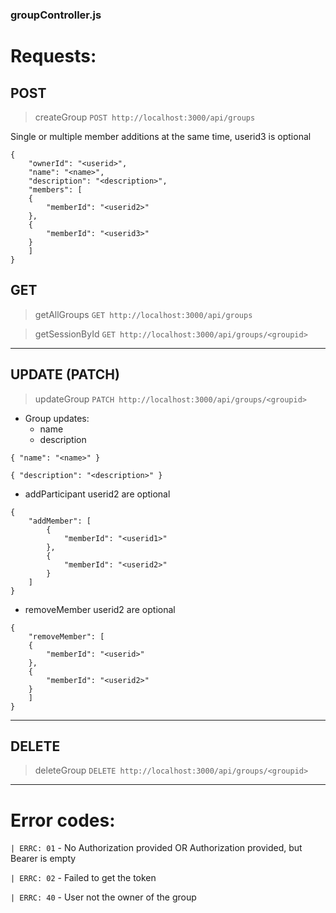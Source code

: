 ### groupController.js
# Requests: 
## POST
> createGroup
`POST http://localhost:3000/api/groups`

Single or multiple member additions at the same time,
userid3 is optional
```
{
    "ownerId": "<userid>",
    "name": "<name>",
    "description": "<description>",
    "members": [
    {
        "memberId": "<userid2>"
    },
    {
        "memberId": "<userid3>"
    }
    ]
}
```

## GET
> getAllGroups
`GET http://localhost:3000/api/groups`

> getSessionById
`GET http://localhost:3000/api/groups/<groupid>`
---
## UPDATE (PATCH)
> updateGroup
`PATCH http://localhost:3000/api/groups/<groupid>`
- Group updates:
    - name
    - description

``
{
"name": "<name>"
}
``

``
{
"description": "<description>"
}
``

- addParticipant
userid2 are optional
```
{
    "addMember": [
        { 
            "memberId": "<userid1>" 
        },
        {
            "memberId": "<userid2>"
        }
    ]
}
```
- removeMember
userid2 are optional

```
{
    "removeMember": [
    {
        "memberId": "<userid>"
    },
    {
        "memberId": "<userid2>"
    }
    ]
}
```
---
## DELETE
> deleteGroup
`DELETE http://localhost:3000/api/groups/<groupid>`
---

# Error codes:
`| ERRC: 01` - No Authorization provided OR Authorization provided, but Bearer is empty

`| ERRC: 02` - Failed to get the token

`| ERRC: 40` - User not the owner of the group